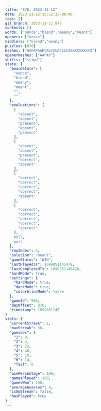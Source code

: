 ```yaml
---
title: "876: 2023-11-12"
date: 2023-11-12T20:52:25-08:00
tags: []
git_branch: 2023-11-12_876
contests: []
words: ["ounce","blend","meany","meant"]
openers: ["ounce"]
middlers: ["blend","meany"]
puzzles: [876]
hashes: ["AAPAPAAPCACCCCACCCCCXXXXXXXXXX"]
openerHashes: ["AAPAP"]
shifts: ["sliwd"]
state: {
  "boardState": [
    "ounce",
    "blend",
    "meany",
    "meant",
    "",
    ""
  ],
  "evaluations": [
    [
      "absent",
      "absent",
      "present",
      "absent",
      "present"
    ],
    [
      "absent",
      "absent",
      "present",
      "correct",
      "absent"
    ],
    [
      "correct",
      "correct",
      "correct",
      "correct",
      "absent"
    ],
    [
      "correct",
      "correct",
      "correct",
      "correct",
      "correct"
    ],
    null,
    null
  ],
  "rowIndex": 4,
  "solution": "meant",
  "gameStatus": "WIN",
  "lastPlayedTs": 1699851145478,
  "lastCompletedTs": 1699851145478,
  "hardMode": true,
  "settings": {
    "hardMode": true,
    "darkMode": true,
    "colorblindMode": false
  },
  "gameId": 906,
  "dayOffset": 876,
  "timestamp": 1699851145
}
stats: {
  "currentStreak": 1,
  "maxStreak": 36,
  "guesses": {
    "1": 0,
    "2": 4,
    "3": 23,
    "4": 48,
    "5": 19,
    "6": 14,
    "fail": 0
  },
  "winPercentage": 100,
  "gamesPlayed": 108,
  "gamesWon": 108,
  "averageGuesses": 4,
  "isOnStreak": false,
  "hasPlayed": true
}
---
```

<!-- more -->
